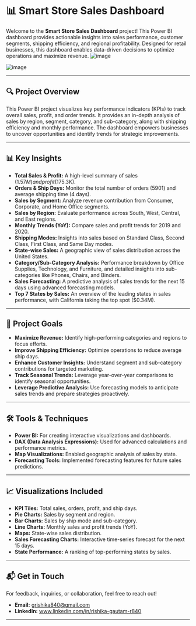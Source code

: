 # 📊 Smart Store Sales Dashboard  


Welcome to the **Smart Store Sales Dashboard** project! This Power BI dashboard provides actionable insights into sales performance, customer segments, shipping efficiency, and regional profitability. Designed for retail businesses, this dashboard enables data-driven decisions to optimize operations and maximize revenue.
![image](https://github.com/user-attachments/assets/2d370e8d-193a-47c2-a698-51b476850d8f)

![image](https://github.com/user-attachments/assets/e2e50d8e-667a-423e-92f5-c1423f1b0ae0)

---

## 🔍 Project Overview  

This Power BI project visualizes key performance indicators (KPIs) to track overall sales, profit, and order trends. It provides an in-depth analysis of sales by region, segment, category, and sub-category, along with shipping efficiency and monthly performance. The dashboard empowers businesses to uncover opportunities and identify trends for strategic improvements.

---

## 📊 Key Insights  

- **Total Sales & Profit:** A high-level summary of sales ($1.57M) and profit ($175.3K).  
- **Orders & Ship Days:** Monitor the total number of orders (5901) and average shipping time (4 days).  
- **Sales by Segment:** Analyze revenue contribution from Consumer, Corporate, and Home Office segments.  
- **Sales by Region:** Evaluate performance across South, West, Central, and East regions.  
- **Monthly Trends (YoY):** Compare sales and profit trends for 2019 and 2020.  
- **Shipping Modes:** Insights into sales based on Standard Class, Second Class, First Class, and Same Day modes.  
- **State-wise Sales:** A geographic view of sales distribution across the United States.  
- **Category/Sub-Category Analysis:** Performance breakdown by Office Supplies, Technology, and Furniture, and detailed insights into sub-categories like Phones, Chairs, and Binders.  
- **Sales Forecasting:** A predictive analysis of sales trends for the next 15 days using advanced forecasting models.  
- **Top 7 States by Sales:** An overview of the leading states in sales performance, with California taking the top spot ($0.34M).

---

## 🎯 Project Goals  

- **Maximize Revenue:** Identify high-performing categories and regions to focus efforts.  
- **Improve Shipping Efficiency:** Optimize operations to reduce average ship days.  
- **Enhance Customer Insights:** Understand segment and sub-category contributions for targeted marketing.  
- **Track Seasonal Trends:** Leverage year-over-year comparisons to identify seasonal opportunities.  
- **Leverage Predictive Analysis:** Use forecasting models to anticipate sales trends and prepare strategies proactively.

---

## 🛠️ Tools & Techniques  

- **Power BI:** For creating interactive visualizations and dashboards.  
- **DAX (Data Analysis Expressions):** Used for advanced calculations and performance metrics.  
- **Map Visualizations:** Enabled geographic analysis of sales by state.  
- **Forecasting Tools:** Implemented forecasting features for future sales predictions.  

---

## 📈 Visualizations Included  

- **KPI Tiles:** Total sales, orders, profit, and ship days.  
- **Pie Charts:** Sales by segment and region.  
- **Bar Charts:** Sales by ship mode and sub-category.  
- **Line Charts:** Monthly sales and profit trends (YoY).  
- **Maps:** State-wise sales distribution.  
- **Sales Forecasting Charts:** Interactive time-series forecast for the next 15 days.  
- **State Performance:** A ranking of top-performing states by sales.

---

## 📬 Get in Touch  

For feedback, inquiries, or collaboration, feel free to reach out!  

- **Email:** grishika840@gmail.com  
- **LinkedIn:** www.linkedin.com/in/rishika-gautam-r840  

---
